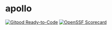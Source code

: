 # apollo
[![Gitpod Ready-to-Code](https://img.shields.io/badge/Gitpod-Ready--to--Code-blue?logo=gitpod)](https://gitpod.io/from-referrer/)
[![OpenSSF Scorecard](https://api.securityscorecards.dev/projects/github.com/apollo-retro/apollo/badge)](https://api.securityscorecards.dev/projects/github.com/apollo-retro/apollo)
